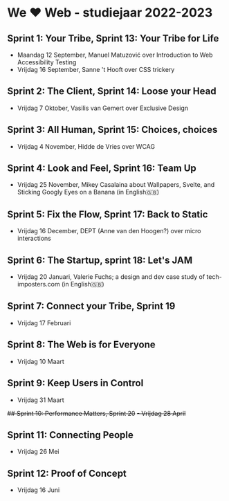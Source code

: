 # We ♥ Web - studiejaar 2022-2023

##  Sprint 1: Your Tribe, Sprint 13: Your Tribe for Life
- Maandag 12 September, Manuel Matuzović over Introduction to Web Accessibility Testing 
- Vrijdag 16 September, Sanne 't Hooft over CSS trickery 

## Sprint 2: The Client, Sprint 14: Loose your Head
- Vrijdag 7 Oktober, Vasilis van Gemert over Exclusive Design

## Sprint 3: All Human, Sprint 15: Choices, choices
- Vrijdag 4 November, Hidde de Vries over WCAG

## Sprint 4: Look and Feel, Sprint 16: Team Up
- Vrijdag 25 November, Mikey Casalaina about Wallpapers, Svelte, and Sticking Googly Eyes on a Banana (in English🇬🇧)

## Sprint 5: Fix the Flow, Sprint 17: Back to Static
- Vrijdag 16 December, DEPT (Anne van den Hoogen?) over micro interactions 

## Sprint 6: The Startup, sprint 18: Let's JAM
- Vrijdag 20 Januari, Valerie Fuchs; a design and dev case study of tech-imposters.com (in English🇬🇧)

## Sprint 7: Connect your Tribe, Sprint 19
- Vrijdag 17 Februari

## Sprint 8: The Web is for Everyone
- Vrijdag 10 Maart

## Sprint 9: Keep Users in Control
- Vrijdag 31 Maart

~~## Sprint 10: Performance Matters, Sprint 20~~
~~- Vrijdag 28 April~~

## Sprint 11: Connecting People
- Vrijdag 26 Mei

## Sprint 12: Proof of Concept
- Vrijdag 16 Juni
